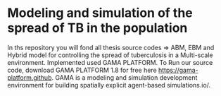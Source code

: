 # Modeling and simulation of the spread of TB in the population

In ths repository you will fond all thesis source codes  => ABM, EBM and Hybrid model for controlling the spread of tuberculosis in a Multi-scale environment. Implemented used GAMA PLATFORM. To Run our source code, download GAMA PLATFORM 1.8 for free here https://gama-platform.github. GAMA is a modeling and simulation development environment for building spatially explicit agent-based simulations.io/.

